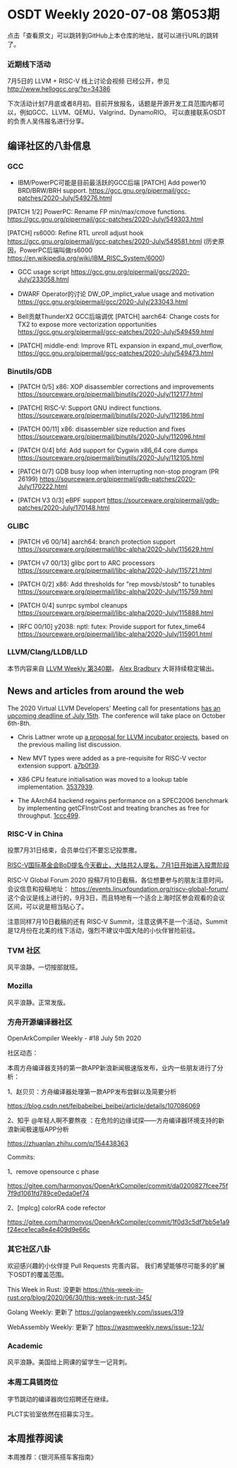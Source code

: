# OSDT Weekly 2020-07-08 第053期

点击「查看原文」可以跳转到GitHub上本仓库的地址，就可以进行URL的跳转了。

### 近期线下活动

7月5日的 LLVM + RISC-V 线上讨论会视频 已经公开，参见
http://www.hellogcc.org/?p=34386

下次活动计划7月底或者8月初。目前开放报名，话题是开源开发工具范围内都可以，例如GCC、LLVM、QEMU、Valgrind、DynamoRIO。
可以直接联系OSDT的负责人吴伟报名进行分享。

## 编译社区的八卦信息

### GCC

- IBM/PowerPC可能是目前最活跃的GCC后端
 [PATCH] Add power10 BRD/BRW/BRH support.
 https://gcc.gnu.org/pipermail/gcc-patches/2020-July/549276.html

 [PATCH 1/2] PowerPC: Rename FP min/max/cmove functions.
 https://gcc.gnu.org/pipermail/gcc-patches/2020-July/549303.html

 [PATCH] rs6000: Refine RTL unroll adjust hook
 https://gcc.gnu.org/pipermail/gcc-patches/2020-July/549581.html
 (历史原因，PowerPC后端叫做rs6000 https://en.wikipedia.org/wiki/IBM_RISC_System/6000)

- GCC usage script
 https://gcc.gnu.org/pipermail/gcc/2020-July/233058.html

- DWARF Operator的讨论
 DW_OP_implict_value usage and motivation
 https://gcc.gnu.org/pipermail/gcc/2020-July/233043.html

- Bell贡献ThunderX2 GCC后端调优
 [PATCH] aarch64: Change costs for TX2 to expose more vectorization opportunities
 https://gcc.gnu.org/pipermail/gcc-patches/2020-July/549459.html

- [PATCH] middle-end: Improve RTL expansion in expand_mul_overflow,
 https://gcc.gnu.org/pipermail/gcc-patches/2020-July/549473.html

### Binutils/GDB

- [PATCH 0/5] x86: XOP disassembler corrections and improvements
 https://sourceware.org/pipermail/binutils/2020-July/112177.html

- [PATCH] RISC-V: Support GNU indirect functions.
 https://sourceware.org/pipermail/binutils/2020-July/112186.html

- [PATCH 00/11] x86: disassembler size reduction and fixes
 https://sourceware.org/pipermail/binutils/2020-July/112096.html

- [PATCH 0/4] bfd: Add support for Cygwin x86_64 core dumps
 https://sourceware.org/pipermail/binutils/2020-July/112105.html

- [PATCH 0/7] GDB busy loop when interrupting non-stop program (PR 26199)
 https://sourceware.org/pipermail/gdb-patches/2020-July/170222.html

- [PATCH V3 0/3] eBPF support
 https://sourceware.org/pipermail/gdb-patches/2020-July/170148.html

### GLIBC

- [PATCH v6 00/14] aarch64: branch protection support
 https://sourceware.org/pipermail/libc-alpha/2020-July/115629.html

- [PATCH v7 00/13] glibc port to ARC processors
 https://sourceware.org/pipermail/libc-alpha/2020-July/115721.html

- [PATCH 0/2] x86: Add thresholds for "rep movsb/stosb" to tunables
 https://sourceware.org/pipermail/libc-alpha/2020-July/115759.html

- [PATCH 0/4] sunrpc symbol cleanups
 https://sourceware.org/pipermail/libc-alpha/2020-July/115888.html

- [RFC 00/10] y2038: nptl: futex: Provide support for futex_time64
 https://sourceware.org/pipermail/libc-alpha/2020-July/115901.html

### LLVM/Clang/LLDB/LLD

本节内容来自 [LLVM Weekly 第340期](http://llvmweekly.org/issue/340)，
[Alex Bradbury](https://www.linkedin.com/in/alex-bradbury/) 大哥持续稳定输出。

## News and articles from around the web

The 2020 Virtual LLVM Developers' Meeting call for presentations [has an upcoming deadline of July 15th](http://lists.llvm.org/pipermail/llvm-dev/2020-July/143056.html). The conference will take place on October 6th-8th.

* Chris Lattner wrote up [a proposal for LLVM incubator projects](http://lists.llvm.org/pipermail/llvm-dev/2020-June/142911.html), based on the previous mailing list discussion.

* New MVT types were added as a pre-requisite for RISC-V vector extension support. [a7b0f39](https://reviews.llvm.org/rGa7b0f391852).

* X86 CPU feature initialisation was moved to a lookup table implementation.
[3537939](https://reviews.llvm.org/rG3537939cda8).

* The AArch64 backend regains performance on a SPEC2006 benchmark by
implementing getCFInstrCost and treating branches as free for throughput.
[1ccc499](https://reviews.llvm.org/rG1ccc49924ae).

### RISC-V in China

投票7月31日结束，会员单位们不要忘记投票撒。

[RISC-V国际基金会BoD提名今天截止，大陆共2人提名，7月1日开始进入投票阶段](https://mp.weixin.qq.com/s/qsawMD3zOKorQ4DlY2mvAA)

RISC-V Global Forum 2020 投稿7月10日截稿，各位想要参与的朋友注意时间。会议信息和投稿地址：
https://events.linuxfoundation.org/riscv-global-forum/
这个会议是线上进行的，9月3日，而且特地有一个适合上海时区参会观看的会议区间，可以说是相当贴心了。

注意同样7月10日截稿的还有 RISC-V Summit，注意这俩不是一个活动，Summit 是12月份在北美的线下活动，强烈不建议中国大陆的小伙伴冒险前往。

### TVM 社区

风平浪静。一切按部就班。

### Mozilla

风平浪静。正常发版。

### 方舟开源编译器社区

OpenArkCompiler Weekly - #18 July 5th 2020

社区动态：

本周方舟编译器支持的第一款APP新浪新闻极速版发布，业内一些朋友进行了分析：

1、赵贝贝：方舟编译器处理第一款APP发布尝鲜以及简要分析

https://blog.csdn.net/feibabeibei_beibei/article/details/107086069

2、知乎 @年轻人啊不要熬夜 ：在危险的边缘试探——方舟编译器环境支持的新浪新闻极速版APP分析

https://zhuanlan.zhihu.com/p/154438363

Commits:

1、remove opensource c phase

https://gitee.com/harmonyos/OpenArkCompiler/commit/da0200827fcee75f7f9d1061fd789ce0eda0ef74

2、[mplcg] colorRA code refector

https://gitee.com/harmonyos/OpenArkCompiler/commit/1f0d3c5df7bb5e1a9f24ece1eca8e4e409d9e66c


### 其它社区八卦

欢迎感兴趣的小伙伴提 Pull Requests 完善内容。
我们希望能够尽可能多的扩展下OSDT的覆盖范围。

This Week in Rust: 没更新
https://this-week-in-rust.org/blog/2020/06/30/this-week-in-rust-345/

Golang Weekly: 更新了
https://golangweekly.com/issues/319

WebAssembly Weekly: 更新了
https://wasmweekly.news/issue-123/

### Academic

风平浪静。美国给上网课的留学生一记背刺。

### 本周工具链岗位

字节跳动的编译器岗位招聘还在继续。

PLCT实验室依然在招募实习生。

## 本周推荐阅读

本周推荐：《银河系搭车客指南》
